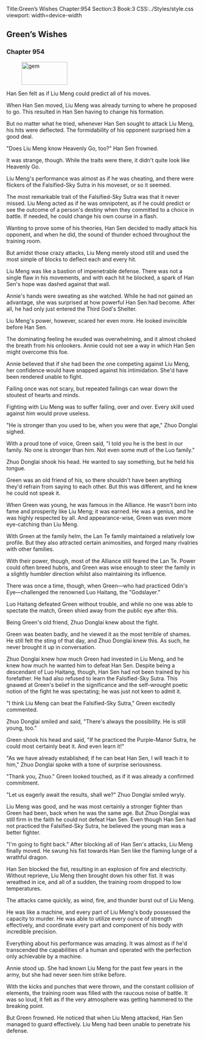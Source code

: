 Title:Green’s Wishes 
Chapter:954 
Section:3 
Book:3 
CSS:../Styles/style.css 
viewport: width=device-width
  
## Green’s Wishes
### Chapter 954 
<figure>
	<img src="../Images/gem.gif" alt="gem" id="gem" width="120" height="60" />
</figure>
  

  
  Han Sen felt as if Liu Meng could predict all of his moves.

When Han Sen moved, Liu Meng was already turning to where he proposed to go. This resulted in Han Sen having to change his formation.

But no matter what he tried, whenever Han Sen sought to attack Liu Meng, his hits were deflected. The formidability of his opponent surprised him a good deal.

"Does Liu Meng know Heavenly Go, too?" Han Sen frowned.

It was strange, though. While the traits were there, it didn't quite look like Heavenly Go.

Liu Meng's performance was almost as if he was cheating, and there were flickers of the Falsified-Sky Sutra in his moveset, or so it seemed.

The most remarkable trait of the Falsified-Sky Sutra was that it never missed. Liu Meng acted as if he was omnipotent, as if he could predict or see the outcome of a person's destiny when they committed to a choice in battle. If needed, he could change his own course in a flash.

Wanting to prove some of his theories, Han Sen decided to madly attack his opponent, and when he did, the sound of thunder echoed throughout the training room.

But amidst those crazy attacks, Liu Meng merely stood still and used the most simple of blocks to deflect each and every hit.

Liu Meng was like a bastion of impenetrable defense. There was not a single flaw in his movements, and with each hit he blocked, a spark of Han Sen's hope was dashed against that wall.

Annie's hands were sweating as she watched. While he had not gained an advantage, she was surprised at how powerful Han Sen had become. After all, he had only just entered the Third God's Shelter.

Liu Meng's power, however, scared her even more. He looked invincible before Han Sen.

The dominating feeling he exuded was overwhelming, and it almost choked the breath from his onlookers. Annie could not see a way in which Han Sen might overcome this foe.

Annie believed that if she had been the one competing against Liu Meng, her confidence would have snapped against his intimidation. She'd have been rendered unable to fight.

Failing once was not scary, but repeated failings can wear down the stoutest of hearts and minds.

Fighting with Liu Meng was to suffer failing, over and over. Every skill used against him would prove useless.

"He is stronger than you used to be, when you were that age," Zhuo Donglai sighed.

With a proud tone of voice, Green said, "I told you he is the best in our family. No one is stronger than him. Not even some mutt of the Luo family."

Zhuo Donglai shook his head. He wanted to say something, but he held his tongue.

Green was an old friend of his, so there shouldn't have been anything they'd refrain from saying to each other. But this was different, and he knew he could not speak it.

When Green was young, he was famous in the Alliance. He wasn't born into fame and prosperity like Liu Meng; it was earned. He was a genius, and he was highly respected by all. And appearance-wise, Green was even more eye-catching than Liu Meng.

With Green at the family helm, the Lan Te family maintained a relatively low profile. But they also attracted certain animosities, and forged many rivalries with other families.

With their power, though, most of the Alliance still feared the Lan Te. Power could often breed hubris, and Green was wise enough to steer the family in a slightly humbler direction whilst also maintaining its influence.

There was once a time, though, when Green—who had practiced Odin's Eye—challenged the renowned Luo Haitang, the "Godslayer."

Luo Haitang defeated Green without trouble, and while no one was able to spectate the match, Green shied away from the public eye after this.

Being Green's old friend, Zhuo Donglai knew about the fight.

Green was beaten badly, and he viewed it as the most terrible of shames. He still felt the sting of that day, and Zhuo Donglai knew this. As such, he never brought it up in conversation.

Zhuo Donglai knew how much Green had invested in Liu Meng, and he knew how much he wanted him to defeat Han Sen. Despite being a descendant of Luo Haitang, though, Han Sen had not been trained by his forefather. He had also refused to learn the Falsified-Sky Sutra. This gnawed at Green's belief in the significance and the self-wrought poetic notion of the fight he was spectating; he was just not keen to admit it.

"I think Liu Meng can beat the Falsified-Sky Sutra," Green excitedly commented.

Zhuo Donglai smiled and said, "There's always the possibility. He is still young, too."

Green shook his head and said, "If he practiced the Purple-Manor Sutra, he could most certainly beat it. And even learn it!"

"As we have already established; if he can beat Han Sen, I will teach it to him," Zhuo Donglai spoke with a tone of surprise seriousness.

"Thank you, Zhuo." Green looked touched, as if it was already a confirmed commitment.

"Let us eagerly await the results, shall we?" Zhuo Donglai smiled wryly.

Liu Meng was good, and he was most certainly a stronger fighter than Green had been, back when he was the same age. But Zhuo Donglai was still firm in the faith he could not defeat Han Sen. Even though Han Sen had not practiced the Falsified-Sky Sutra, he believed the young man was a better fighter.

"I'm going to fight back." After blocking all of Han Sen's attacks, Liu Meng finally moved. He swung his fist towards Han Sen like the flaming lunge of a wrathful dragon.

Han Sen blocked the fist, resulting in an explosion of fire and electricity. Without reprieve, Liu Meng then brought down his other fist. It was wreathed in ice, and all of a sudden, the training room dropped to low temperatures.

The attacks came quickly, as wind, fire, and thunder burst out of Liu Meng.

He was like a machine, and every part of Liu Meng's body possessed the capacity to murder. He was able to utilize every ounce of strength effectively, and coordinate every part and component of his body with incredible precision.

Everything about his performance was amazing. It was almost as if he'd transcended the capabilities of a human and operated with the perfection only achievable by a machine.

Annie stood up. She had known Liu Meng for the past few years in the army, but she had never seen him strike before.

With the kicks and punches that were thrown, and the constant collision of elements, the training room was filled with the raucous noise of battle. It was so loud, it felt as if the very atmosphere was getting hammered to the breaking point.

But Green frowned. He noticed that when Liu Meng attacked, Han Sen managed to guard effectively. Liu Meng had been unable to penetrate his defense.
